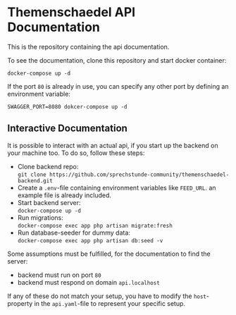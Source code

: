 Themenschaedel API Documentation
================================

This is the repository containing the api documentation.

To see the documentation, clone this repository and start docker container:

```
docker-compose up -d
```

If the port `80` is already in use, you can specify any other port by defining an environment variable:

```
SWAGGER_PORT=8080 dokcer-compose up -d
```

Interactive Documentation
-------------------------

It is possible to interact with an actual api, if you start up the backend on your machine too.
To do so, follow these steps:

- Clone backend repo:  
  `git clone https://github.com/sprechstunde-community/themenschaedel-backend.git`
- Create a `.env`-file containing environment variables like `FEED_URL`. an example file is already included.
- Start backend server:  
  `docker-compose up -d`
- Run migrations:  
  `docker-compose exec app php artisan migrate:fresh`
- Run database-seeder for dummy data:  
  `docker-compose exec app php artisan db:seed -v`

Some assumptions must be fulfilled, for the documentation to find the server:

- backend must run on port `80`
- backend must respond on domain `api.localhost`

If any of these do not match your setup, you have to modify the `host`-property in the `api.yaml`-file to represent your specific setup.
